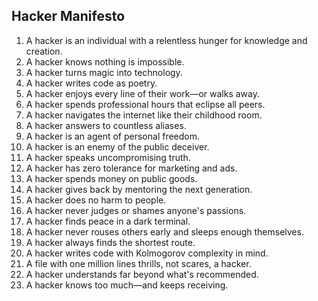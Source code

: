 ## Hacker Manifesto

1. A hacker is an individual with a relentless hunger for knowledge and creation.
2. A hacker knows nothing is impossible.
3. A hacker turns magic into technology.
4. A hacker writes code as poetry.
5. A hacker enjoys every line of their work—or walks away.
6. A hacker spends professional hours that eclipse all peers.
7. A hacker navigates the internet like their childhood room.
8. A hacker answers to countless aliases.
9. A hacker is an agent of personal freedom.
10. A hacker is an enemy of the public deceiver.
11. A hacker speaks uncompromising truth.
12. A hacker has zero tolerance for marketing and ads.
13. A hacker spends money on public goods.
14. A hacker gives back by mentoring the next generation.
15. A hacker does no harm to people.
16. A hacker never judges or shames anyone's passions.
17. A hacker finds peace in a dark terminal.
18. A hacker never rouses others early and sleeps enough themselves.
19. A hacker always finds the shortest route.
20. A hacker writes code with Kolmogorov complexity in mind.
21. A file with one million lines thrills, not scares, a hacker.
22. A hacker understands far beyond what's recommended.
23. A hacker knows too much—and keeps receiving. 